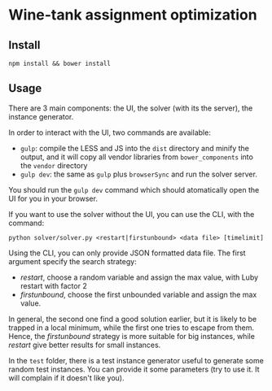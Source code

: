 # Wine-tank assignment optimization

## Install

```
npm install && bower install
```

## Usage

There are 3 main components: the UI, the solver (with its the server), the
instance generator.

In order to interact with the UI, two commands are available:
* `gulp`: compile the LESS and JS into the `dist` directory and minify the
  output, and it will copy all vendor libraries from `bower_components` into the
  `vendor` directory
* `gulp dev`: the same as `gulp` plus `browserSync` and run the solver server.

You should run the `gulp dev` command which should atomatically open the UI for you in
your browser.

If you want to use the solver without the UI, you can use the CLI, with
the command:

```
python solver/solver.py <restart|firstunbound> <data file> [timelimit]
```

Using the CLI, you can only provide JSON formatted data file. The first argument
specify the search strategy:
* *restart*, choose a random variable and assign the max value, with Luby
  restart with factor 2
* *firstunbound*, choose the first unbounded variable and assign the max value.

In general, the second one find a good solution earlier, but it is likely to be
trapped in a local minimum, while the first one tries to escape from them.
Hence, the *firstunbound* strategy is more suitable for big instances, while
*restart* give better results for small instances.

In the `test` folder, there is a test instance generator useful to generate
some random test instances. You can provide it some parameters (try to use it.
It will complain if it doesn't like you).
